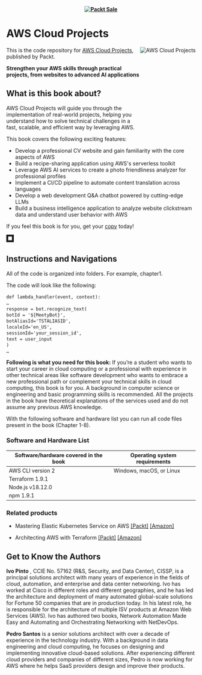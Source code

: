 
<b><p align='center'>[![Packt Sale](https://static.packt-cdn.com/assets/images/humble+bundle/cloud_infrastructure_and_devops_toolkit_packt_books_Social.png)](https://www.humblebundle.com/books/cloud-infrastructure-and-devops-toolkit-packt-books?hmb_source=&hmb_medium=product_tile&hmb_campaign=mosaic_section_1_layout_index_1_layout_type_threes_tile_index_1_c_cloudinfrastructureanddevopstoolkitpackt_bookbundle)</p></b> 

# AWS Cloud Projects

<a href="https://www.packtpub.com/en-us/product/aws-cloud-projects-9781835889282"><img src="https://content.packt.com/B22051/cover_image_small.jpg" alt="AWS Cloud Projects" height="256px" align="right"></a>

This is the code repository for [AWS Cloud Projects](https://www.packtpub.com/en-us/product/aws-cloud-projects-9781835889282), published by Packt.

**Strengthen your AWS skills through practical projects, from websites to advanced AI applications**

## What is this book about?
AWS Cloud Projects will guide you through the implementation of real-world projects, helping you understand how to solve technical challenges in a fast, scalable, and efficient way by leveraging AWS.

This book covers the following exciting features:
* Develop a professional CV website and gain familiarity with the core aspects of AWS
* Build a recipe-sharing application using AWS's serverless toolkit
* Leverage AWS AI services to create a photo friendliness analyzer for professional profiles
* Implement a CI/CD pipeline to automate content translation across languages
* Develop a web development Q&A chatbot powered by cutting-edge LLMs
* Build a business intelligence application to analyze website clickstream data and understand user behavior with AWS

If you feel this book is for you, get your [copy](https://www.amazon.com/dp/B0DGTDD2YB) today!

<a href="https://www.packtpub.com/?utm_source=github&utm_medium=banner&utm_campaign=GitHubBanner"><img src="https://raw.githubusercontent.com/PacktPublishing/GitHub/master/GitHub.png" 
alt="https://www.packtpub.com/" border="5" /></a>

## Instructions and Navigations
All of the code is organized into folders. For example, chapter1.

The code will look like the following:
```
def lambda_handler(event, context):
…
response = bot.recognize_text(
botId = '${MeetyBot}',
botAliasId='TSTALIASID',
localeId='en_US',
sessionId='your_session_id',
text = user_input
)
…

```

**Following is what you need for this book:**
If you’re a student who wants to start your career in cloud computing or a professional with experience in other technical areas like software development who wants to embrace a new professional path or complement your technical skills in cloud computing, this book is for you. A background in computer science or engineering and basic programming skills is recommended. All the projects in the book have theoretical explanations of the services used and do not assume any previous AWS knowledge.

With the following software and hardware list you can run all code files present in the book (Chapter 1-8).
### Software and Hardware List
| Software/hardware covered in the book | Operating system requirements |
| ------------------------------------ | ----------------------------------- |
| AWS CLI version 2 | Windows, macOS, or Linux |
| Terraform 1.9.1 |  |
| Node.js v18.12.0 |  |
| npm 1.9.1 |  |

### Related products
* Mastering Elastic Kubernetes Service on AWS [[Packt]](https://www.packtpub.com/en-us/product/mastering-elastic-kubernetes-service-on-aws-9781803231211) [[Amazon]](https://www.amazon.com/dp/1803231211)

* Architecting AWS with Terraform [[Packt]](https://www.packtpub.com/en-us/product/architecting-aws-with-terraform-9781803248561) [[Amazon]](https://www.amazon.com/dp/1803248564)

## Get to Know the Authors
**Ivo Pinto**
, CCIE No. 57162 (R&S, Security, and Data Center), CISSP, is a principal solutions architect with many years of experience in the fields of cloud, automation, and enterprise and data center networking. Ivo has worked at Cisco in different roles and different geographies, and he has led the architecture and deployment of many automated global-scale solutions for Fortune 50 companies that are in production today. In his latest role, he is responsible for the architecture of multiple ISV products at Amazon Web Services (AWS). Ivo has authored two books, Network Automation Made Easy and Automating and Orchestrating Networking with NetDevOps.

**Pedro Santos**
 is a senior solutions architect with over a decade of experience in the technology industry. With a background in data engineering and cloud computing, he focuses on designing and implementing innovative cloud-based solutions. After experiencing different cloud providers and companies of different sizes, Pedro is now working for AWS where he helps SaaS providers design and improve their products.

